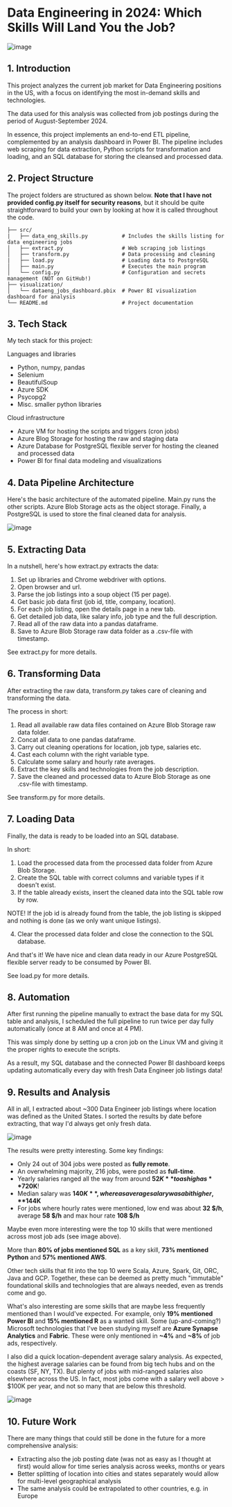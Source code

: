 # Data Engineering in 2024: Which Skills Will Land You the Job?

![image](https://github.com/user-attachments/assets/e964a34c-4a14-4b00-ab37-226280660772)

## 1. Introduction

This project analyzes the current job market for Data Engineering positions in the US, with a focus on identifying the most in-demand skills and technologies.

The data used for this analysis was collected from job postings during the period of August-September 2024.

In essence, this project implements an end-to-end ETL pipeline, complemented by an analysis dashboard in Power BI. The pipeline includes web scraping for data extraction, Python scripts for transformation and loading, and an SQL database for storing the cleansed and processed data.

## 2. Project Structure

The project folders are structured as shown below. **Note that I have not provided config.py itself for security reasons**, but it should be quite straightforward to build your own by looking at how it is called throughout the code.

```
├── src/
|   ├── data_eng_skills.py           # Includes the skills listing for data engineering jobs
│   ├── extract.py                   # Web scraping job listings
│   ├── transform.py                 # Data processing and cleaning
|   ├── load.py                      # Loading data to PostgreSQL
│   ├── main.py                      # Executes the main program
│   └── config.py                    # Configuration and secrets management (NOT on GitHub!)
├── visualization/
│   └── dataeng_jobs_dashboard.pbix  # Power BI visualization dashboard for analysis
└── README.md                        # Project documentation
```

## 3. Tech Stack

My tech stack for this project:

Languages and libraries
* Python, numpy, pandas 
* Selenium
* BeautifulSoup 
* Azure SDK
* Psycopg2
* Misc. smaller python libraries

Cloud infrastructure
* Azure VM for hosting the scripts and triggers (cron jobs)
* Azure Blog Storage for hosting the raw and staging data
* Azure Database for PostgreSQL flexible server for hosting the cleaned and processed data
* Power BI for final data modeling and visualizations

## 4. Data Pipeline Architecture

Here's the basic architecture of the automated pipeline. Main.py runs the other scripts. Azure Blob Storage acts as the object storage. Finally, a PostgreSQL is used to store the final cleaned data for analysis.

![image](https://github.com/user-attachments/assets/68cca6d5-a08e-4dfd-9042-3c0359760fcf)


## 5. Extracting Data

In a nutshell, here's how extract.py extracts the data:

1. Set up libraries and Chrome webdriver with options.
2. Open browser and url.
3. Parse the job listings into a soup object (15 per page).
4. Get basic job data first (job id, title, company, location).
5. For each job listing, open the details page in a new tab.
6. Get detailed job data, like salary info, job type and the full description.
7. Read all of the raw data into a pandas dataframe.
8. Save to Azure Blob Storage raw data folder as a .csv-file with timestamp.

See extract.py for more details.

## 6. Transforming Data

After extracting the raw data, transform.py takes care of cleaning and transforming the data.

The process in short:

1. Read all available raw data files contained on Azure Blob Storage raw data folder.
2. Concat all data to one pandas dataframe.
3. Carry out cleaning operations for location, job type, salaries etc.
4. Cast each column with the right variable type.
5. Calculate some salary and hourly rate averages.
6. Extract the key skills and technologies from the job description.
7. Save the cleaned and processed data to Azure Blob Storage as one .csv-file with timestamp.

See transform.py for more details.

## 7. Loading Data

Finally, the data is ready to be loaded into an SQL database.

In short:

1. Load the processed data from the processed data folder from Azure Blob Storage.
2. Create the SQL table with correct columns and variable types if it doesn't exist.
3. If the table already exists, insert the cleaned data into the SQL table row by row.

NOTE! If the job id is already found from the table, the job listing is skipped and nothing is done (as we only want unique listings).

4. Clear the processed data folder and close the connection to the SQL database.

And that's it! We have nice and clean data ready in our Azure PostgreSQL flexible server ready to be consumed by Power BI.

See load.py for more details.

## 8. Automation

After first running the pipeline manually to extract the base data for my SQL table and analysis, I scheduled the full pipeline to run twice per day fully automatically (once at 8 AM and once at 4 PM).

This was simply done by setting up a cron job on the Linux VM and giving it the proper rights to execute the scripts.

As a result, my SQL database and the connected Power BI dashboard keeps updating automatically every day with fresh Data Engineer job listings data! 

## 9. Results and Analysis

All in all, I extracted about ~300 Data Engineer job listings where location was defined as the United States. I sorted the results by date before extracting, that way I'd always get only fresh data.

![image](https://github.com/user-attachments/assets/1db0a74e-88e1-419a-a8aa-35ea2a42abf7)

The results were pretty interesting. Some key findings:

* Only 24 out of 304 jobs were posted as **fully remote**.
* An overwhelming majority, 216 jobs, were posted as **full-time**.
* Yearly salaries ranged all the way from around **$52K** to as high as **$720K**!
* Median salary was **$140K**, whereas average salary was a bit higher, **$144K**
* For jobs where hourly rates were mentioned, low end was about **32 $/h**, average **58 $/h** and max hour rate **108 $/h**

Maybe even more interesting were the top 10 skills that were mentioned across most job ads (see image above).

More than **80% of jobs mentioned SQL** as a key skill, **73% mentioned Python** and **57% mentioned AWS**.

Other tech skills that fit into the top 10 were Scala, Azure, Spark, Git, ORC, Java and GCP. Together, these can be deemed as pretty much "immutable" foundational skills and technologies that are always needed, even as trends come and go.

What's also interesting are some skills that are maybe less frequently mentioned than I would've expected. For example, only **19% mentioned Power BI** and **15% mentioned R** as a wanted skill. Some (up-and-coming?) Microsoft technologies that I've been studying myself are **Azure Synapse Analytics** and **Fabric**. These were only mentioned in **~4%** and **~8%** of job ads, respectively.

I also did a quick location-dependent average salary analysis. As expected, the highest average salaries can be found from big tech hubs and on the coasts (SF, NY, TX). But plenty of jobs with mid-ranged salaries also elsewhere across the US. In fact, most jobs come with a salary well above > $100K per year, and not so many that are below this threshold.

![image](https://github.com/user-attachments/assets/055ef808-a793-4c72-8a37-72fab56d8d53)

## 10. Future Work

There are many things that could still be done in the future for a more comprehensive analysis:

* Extracting also the job posting date (was not as easy as I thought at first) would allow for time series analysis across weeks, months or years
* Better splitting of location into cities and states separately would allow for multi-level geographical analysis
* The same analysis could be extrapolated to other countries, e.g. in Europe
